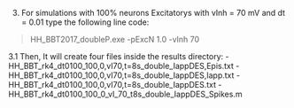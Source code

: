 3. For simulations with 100% neurons Excitatorys with vInh = 70 mV and dt = 0.01 type the following line code:
> HH_BBT2017_doubleP.exe -pExcN 1.0 -vInh 70


3.1 Then, It will create four files inside the results directory:
	 - HH_BBT_rk4_dt0100_100,0,vI70,t=8s_double_IappDES,Epis.txt
	 - HH_BBT_rk4_dt0100_100,0,vI70,t=8s_double_IappDES,Iapp.txt
	 - HH_BBT_rk4_dt0100_100,0,vI70,t=8s_double_IappDES.txt
	 - HH_BBT_rk4_dt0100_100_0_vI_70_t8s_double_IappDES_Spikes.m
